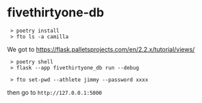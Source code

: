 # fivethirtyone-db

```
 > poetry install
 > fto ls -a camilla
```


We got to https://flask.palletsprojects.com/en/2.2.x/tutorial/views/


```
 > poetry shell
 > flask --app fivethirtyone_db run --debug
```

```
 > fto set-pwd --athlete jimmy --password xxxx
```


then go to `http://127.0.0.1:5000`

